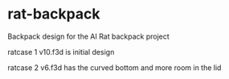 # rat-backpack
Backpack design for the AI Rat backpack project

ratcase 1 v10.f3d is initial design

ratcase 2 v6.f3d has the curved bottom and more room in the lid
